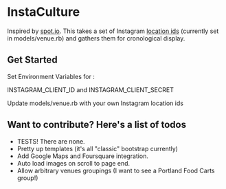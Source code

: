 InstaCulture
=========

Inspired by [spot.io](http://spot.io/ "Spot.io"). This takes a set of Instagram [location ids](http://instagram.com/developer/endpoints/locations/) (currently set in models/venue.rb) and gathers them for cronological display.

## Get Started

Set Environment Variables for :

INSTAGRAM_CLIENT_ID and INSTAGRAM_CLIENT_SECRET

Update models/venue.rb with your own Instagram location ids

## Want to contribute? Here's a list of todos

  * TESTS! There are none.
  * Pretty up templates (it's all "classic" bootstrap currently)
  * Add Google Maps and Foursquare integration.
  * Auto load images on scroll to page end.
  * Allow arbitrary venues groupings (I want to see a Portland Food Carts group!)

